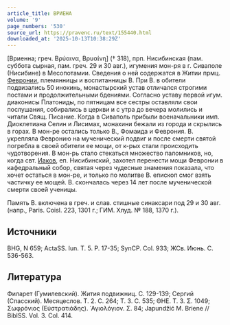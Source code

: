 ```yaml
---
article_title: ВРИЕНА
volume: '9'
page_numbers: '530'
source_url: https://pravenc.ru/text/155440.html
downloaded_at: '2025-10-13T10:38:29Z'
---
```


[Вриенна; греч. Βρύαινα, Βρυαίνη] († 318), прп. Нисибинская (пам. суббота сырная, пам. греч. 29 и 30 авг.), игумения мон-ря в г. Сиваполе (Нисибине) в Месопотамии. Сведения о ней содержатся в Житии прмц. [Февронии](https://pravenc.ru/text/Февронии.html), племянницы и воспитанницы В. При В. в обители подвизались 50 инокинь, монастырский устав отличался строгими постами и продолжительными бдениями. Согласно уставу первой игум. диаконисы Платониды, по пятницам все сестры оставляли свои послушания, собирались в церкви и с утра до вечера молились и читали Свящ. Писание. Когда в Сиваполь прибыли военачальники имп. Диоклетиана Селин и Лисимах, монахини бежали из города и скрылись в горах. В мон-ре остались только В., Фомаида и Феврония. В. укрепляла Февронию на мученический подвиг и после смерти святой погребла в своей обители ее мощи, от к-рых стали происходить чудотворения. В мон-рь стало стекаться множество паломников, но, когда свт. [Иаков](https://pravenc.ru/text/Иаков.html), еп. Нисибинский, захотел перенести мощи Февронии в кафедральный собор, святая через чудесные знамения показала, что хочет остаться в мон-ре, и только по молитве В. епископ смог взять частичку ее мощей. В. скончалась через 14 лет после мученической смерти своей ученицы.

Память В. включена в греч. и слав. стишные синаксари под 29 и 30 авг. (напр., Paris. Coisl. 223, 1301 г.; ГИМ. Хлуд. № 188, 1370 г.).

## Источники

BHG, N 659; ActaSS. Iun. T. 5. P. 17-35; SynCP. Col. 933; ЖСв. Июнь. С. 536-563.

## Литература

Филарет (Гумилевский). Жития подвижниц. С. 129-139; Сергий (Спасский). Месяцеслов. Т. 2. С. 264; Т. 3. С. 535; ΘΗΕ. Τ. 3. Σ. 1049; Σωφρόνιος (Εὐστρατιάδης). ῾Αγιολόγιον. Σ. 84; Japundžić M. Briene // BiblSS. Vol. 3. Col. 414.
